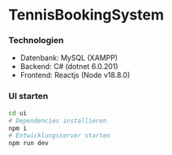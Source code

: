 # TennisBookingSystem

### Technologien
- Datenbank: MySQL (XAMPP)
- Backend: C# (dotnet 6.0.201)
- Frontend: Reactjs (Node v18.8.0)


### UI starten
```bash
cd ui
# Dependencies installieren
npm i
# Entwicklungsserver starten
npm run dev
```